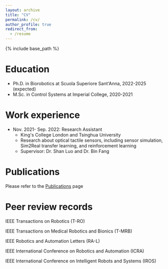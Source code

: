 ```yaml
---
layout: archive
title: "CV"
permalink: /cv/
author_profile: true
redirect_from:
  - /resume
---
```


{% include base_path %}

Education
======
* Ph.D. in Biorobotics at Scuola Superiore Sant'Anna, 2022-2025 (expected)
* M.Sc. in Control Systems at Imperial College, 2020-2021

Work experience
======
* Nov. 2021- Sep. 2022: Research Assistant
  * King's College London and Tsinghua University
  * Research about optical tactile sensors, including sensor simulation, Sim2Real transfer learning, and reinforcement learning
  * Supervisor: Dr. Shan Luo and Dr. Bin Fang

Publications
======

Please refer to the [Publications](https://zixichen007115.github.io/publications/) page

Peer review records
======
IEEE Transactions on Robotics (T-RO)

IEEE Transactions on Medical Robotics and Bionics (T-MRB)

IEEE Robotics and Automation Letters (RA-L)

IEEE International Conference on Robotics and Automation (ICRA)

IEEE International Conference on Intelligent Robots and Systems (IROS)

